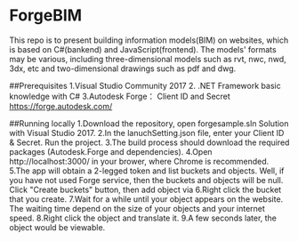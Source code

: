 # ForgeBIM
This repo is to present building information models(BIM) on websites, which is based on C#(bankend) and JavaScript(frontend). The models' formats may be various, including three-dimensional models such as rvt, nwc, nwd, 3dx, etc and two-dimensional drawings such as pdf and dwg. 

##Prerequisites
1.Visual Studio Community 2017
2. .NET Framework basic knowledge with C#
3.Autodesk Forge： Client ID and Secret https://forge.autodesk.com/

##Running locally
1.Download the repository, open forgesample.sln Solution with Visual Studio 2017. 
2.In the lanuchSetting.json file, enter your Client ID & Secret. Run the project.
3.The build process should download the required packages (Autodesk.Forge and dependencies). 
4.Open http://localhost:3000/ in your brower, where Chrome is recommended.
5.The app will obtain a 2-legged token and list buckets and objects. 
  Well, if you have not used Forge service, then the buckets and objects will be null. Click "Create buckets" button, then add object via 6.Right click the bucket that you create. 
7.Wait for a while until your object appears on the website. The waiting time depend on the size of your objects and your internet speed. 8.Right click the object and translate it.
9.A few seconds later, the object would be viewable. 


